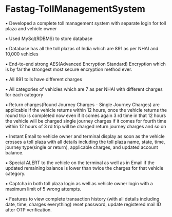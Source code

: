 # Fastag-TollManagementSystem
▪ Developed a complete toll management system with separate login for toll plaza and vehicle owner

▪ Used MySql(RDBMS) to store database

▪ Database has all the toll plazas of India which are 891 as per NHAI and 10,000 vehicles

▪ End-to-end strong AES(Advanced Encryption Standard) Encryption which is by far the strongest most secure encryption method ever.

▪ All 891 tolls have different charges

▪ All categories of vehicles which are 7 as per NHAI with different charges for each category

▪ Return charges(Round Journey Charges - Single Journey Charges) are applicable if the vehicle returns within 12 hours, once the vehicle returns the round trip is completed now even if it comes again 3 rd time in that 12 hours the vehicle will be charged single journey charges if it comes for fourth time within 12 hours of 3 rd trip will be charged return journey charges and so on

▪ Instant Email to vehicle owner and terminal display as soon as the vehicle crosses a toll plaza with all details including the toll plaza name, state, time, journey type(single or return), applicable charges, and updated account balance.

▪ Special ALERT to the vehicle on the terminal as well as in Email if the updated remaining balance is lower than twice the charges for that vehicle category.

▪ Captcha in both toll plaza login as well as vehicle owner login with a maximum limit of 5 wrong attempts.

▪	Features to view complete transaction history (with all details including date, time, charges everything) reset password, update registered mail ID after OTP verification.
